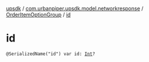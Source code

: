 [upsdk](../../index.md) / [com.urbanpiper.upsdk.model.networkresponse](../index.md) / [OrderItemOptionGroup](index.md) / [id](./id.md)

# id

`@SerializedName("id") var id: `[`Int`](https://kotlinlang.org/api/latest/jvm/stdlib/kotlin/-int/index.html)`?`
